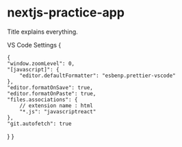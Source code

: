 # nextjs-practice-app

Title explains everything.

VS Code Settings {

    {
    "window.zoomLevel": 0,
    "[javascript]": {
        "editor.defaultFormatter": "esbenp.prettier-vscode"
    },
    "editor.formatOnSave": true,
    "editor.formatOnPaste": true,
    "files.associations": {
        // extension name : html
        "*.js": "javascriptreact"
    },
    "git.autofetch": true

}
}
